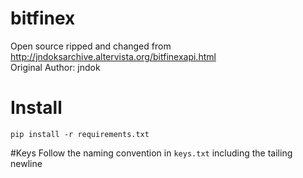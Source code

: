 bitfinex
========
Open source ripped and changed from http://jndoksarchive.altervista.org/bitfinexapi.html <br>Original Author: jndok

# Install
```pip install -r requirements.txt```

#Keys
Follow the naming convention in ```keys.txt``` including the tailing newline
